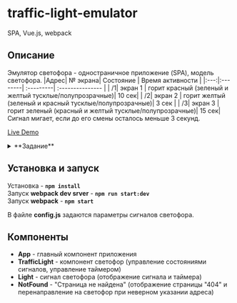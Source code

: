 # traffic-light-emulator
SPA, Vue.js, webpack

## Описание

Эмулятор светофора - одностраничное приложение (SPA), модель светофора.
|Адрес| № экрана| Состояние | Время активности |
|:---:|:--------| :---------| :--------------- |
|	/1| экран 1 | горит красный (зеленый и желтый тусклые/полупрозрачные)| 10 сек|
|	/2| экран 2 | горит желтый (зеленый и красный тусклые/полупрозрачные)| 3 сек |
|	/3| экран 3 | горит зеленый (красный и желтый тусклые/полупрозрачные)| 15 сек|
Сигнал мигает, если до его смены осталось меньше 3 секунд.

[Live Demo](https://chernrus.github.io/traffic-light-emulator)
<details><summary>**Задание**</summary>
<p>
Требуется разработать одностраничное приложение (SPA) - эмулятор светофора.
Приложение должно представлять из себя модель светофора и иметь 3 экрана:

* Экран 1: горит красный (зеленый и желтый тусклые/полупрозрачные)
* Экран 2: горит желтый (зеленый и красный тусклые/полупрозрачные)
* Экран 3: горит зеленый (красный и желтый тусклые/полупрозрачные)

Роутинг приложения должен быть настроен таким образом, чтобы при помощи ввода адреса в адресной строке можно было открыть любой из экранов, например:

'/1' - экран 1  
'/2' - экран 2  
'/3' - экран 3

Запуск работы светофора должен происходить сразу после открытия приложения.
Светофор может начинать свою работу с любого сигнала, в зависимости от открытого экрана, и должен работать циклически:  
красный('/1') -> желтый('/2') -> зеленый('/3') ->  
желтый('/2') -> красный('/1') -> желтый('/2') -> ...  
При смене сигнала должен так же меняться роут (адрес в адресной строке).

Красный горит 10 секунд.  
Желтый горит 3 секунды.  
Зеленый горит 15 секунд.

Дополнительные задания:

* Реализовать таймер, показывающий сколько секунд осталось до смены сигнала светофора.
* Реализовать мигание сигнала светофора, если до его смены осталось меньше 3 секунд.
Приложение должно быть написано на фреймворке VueJS и собираться с помощью Webpack.

Приложение не должно иметь глобальных зависимостей.

Установка должна происходить по команде: "**npm install**", а запуск - по команде: "**npm start**".

Дизайн приложения остается на усмотрение разработчика, ничего сложного не нужно.
Выполненное задание нужно загрузить в публичный репозиторий на Github, и отправить ссылку на него в ответом письме.

Работа оценивается по следующим критериям:

* Соответствие реализации техническому заданию.
* Компонентный подход.
* Правильность, чистота и стиль кода.
</p>
</details>

## Установка и запуск

Установка - **```npm install```**  
Запуск **webpack dev srver** - **```npm run start:dev```**  
Запуск **webpack** - **```npm start```**

В файле **config.js** задаются параметры сигналов светофора.

## Компоненты
* **App** - главный компонент приложения  
* **TrafficLight** - компонент светофор (управление состояниями сигналов, управление таймером)
* **Light** - сигнал светофора (отображение сигнала и таймера)
* **NotFound** - "Страница не найдена" (отображение страницы "404" и перенаправление на светофор при неверном указании адреса) 
